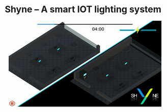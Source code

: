 # Shyne – A smart IOT lighting system
<p align="center">
  <img src="https://github.com/bobcorn/shyne/blob/main/demo/thumb.gif">
</p>
